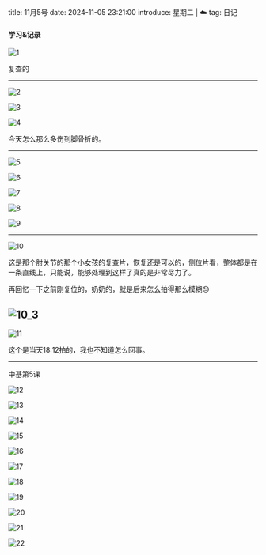 title: 11月5号
date: 2024-11-05 23:21:00
introduce: 星期二 | ☁️
tag: 日记

#### 学习&记录

![1](/static/img/2024/11/05/1.jpg)

复查的

---

![2](/static/img/2024/11/05/2.jpg)

![3](/static/img/2024/11/05/3.jpg)

![4](/static/img/2024/11/05/4.jpg)

今天怎么那么多伤到脚骨折的。

---
![5](/static/img/2024/11/05/5.jpg)

![6](/static/img/2024/11/05/6.jpg)

![7](/static/img/2024/11/05/7.jpg)

![8](/static/img/2024/11/05/8.jpg)

![9](/static/img/2024/11/05/9.jpg)

---

![10](/static/img/2024/11/05/10.jpg)

这是那个肘关节的那个小女孩的复查片，恢复还是可以的，侧位片看，整体都是在一条直线上，只能说，能够处理到这样了真的是非常尽力了。

再回忆一下之前刚复位的，奶奶的，就是后来怎么拍得那么模糊😓

![10_3](/static/img/2024/10/21/3.jpg)
---

![11](/static/img/2024/11/05/11.jpg)

这个是当天18:12拍的，我也不知道怎么回事。

---

中基第5课

![12](/static/img/2024/11/05/12.jpg)

![13](/static/img/2024/11/05/13.jpg)

![14](/static/img/2024/11/05/14.jpg)

![15](/static/img/2024/11/05/15.jpg)

![16](/static/img/2024/11/05/16.jpg)

![17](/static/img/2024/11/05/17.jpg)

![18](/static/img/2024/11/05/18.jpg)

![19](/static/img/2024/11/05/19.jpg)

![20](/static/img/2024/11/05/20.jpg)

![21](/static/img/2024/11/05/21.jpg)

![22](/static/img/2024/11/05/22.jpg)

